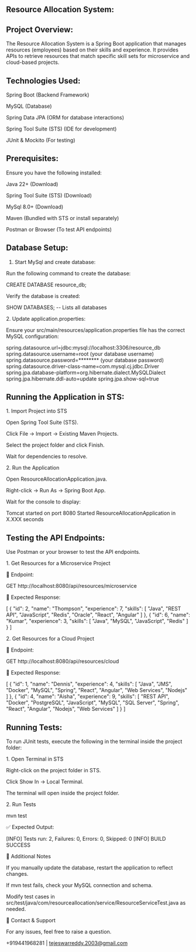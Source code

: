 Resource Allocation System:
-----------------------------------

Project Overview:
------------------

The Resource Allocation System is a Spring Boot application that manages resources (employees) 
based on their skills and experience. It provides APIs to retrieve resources that match specific 
skill sets for microservice and cloud-based projects.

Technologies Used:
------------------

Spring Boot (Backend Framework)

MySQL (Database)

Spring Data JPA (ORM for database interactions)

Spring Tool Suite (STS) (IDE for development)

JUnit & Mockito (For testing)

Prerequisites:
--------------

Ensure you have the following installed:

Java 22+ (Download)

Spring Tool Suite (STS) (Download)

MySql 8.0+ (Download)

Maven (Bundled with STS or install separately)

Postman or Browser (To test API endpoints)

Database Setup:
---------------
1. Start MySql and create database:

Run the following command to create the database:

CREATE DATABASE resource_db;

Verify the database is created:

SHOW DATABASES; -- Lists all databases

2️. Update application.properties:

Ensure your src/main/resources/application.properties file has the correct MySQL configuration:

spring.datasource.url=jdbc:mysql://localhost:3306/resource_db
spring.datasource.username=root (your database username)
spring.datasource.password=******** (your database password)
spring.datasource.driver-class-name=com.mysql.cj.jdbc.Driver
spring.jpa.database-platform=org.hibernate.dialect.MySQLDialect
spring.jpa.hibernate.ddl-auto=update
spring.jpa.show-sql=true

Running the Application in STS:
-------------------------------

1️. Import Project into STS

Open Spring Tool Suite (STS).

Click File → Import → Existing Maven Projects.

Select the project folder and click Finish.

Wait for dependencies to resolve.

2️. Run the Application

Open ResourceAllocationApplication.java.

Right-click → Run As → Spring Boot App.

Wait for the console to display:

Tomcat started on port 8080
Started ResourceAllocationApplication in X.XXX seconds

Testing the API Endpoints:
--------------------------

Use Postman or your browser to test the API endpoints.

1️. Get Resources for a Microservice Project

📌 Endpoint:

GET http://localhost:8080/api/resources/microservice

📌 Expected Response:

[
    {
        "id": 2,
        "name": "Thompson",
        "experience": 7,
        "skills": [
            "Java",
            "REST API",
            "JavaScript",
            "Redis",
            "Oracle",
            "React",
            "Angular"
        ]
    },
    {
        "id": 6,
        "name": "Kumar",
        "experience": 3,
        "skills": [
            "Java",
            "MySQL",
            "JavaScript",
            "Redis"
        ]
    }
]

2️. Get Resources for a Cloud Project

📌 Endpoint:

GET http://localhost:8080/api/resources/cloud

📌 Expected Response:

[
    {
        "id": 1,
        "name": "Dennis",
        "experience": 4,
        "skills": [
            "Java",
            "JMS",
            "Docker",
            "MySQL",
            "Spring",
            "React",
            "Angular",
            "Web Services",
            "Nodejs"
        ]
    },
    {
        "id": 4,
        "name": "Aisha",
        "experience": 9,
        "skills": [
            "REST API",
            "Docker",
            "PostgreSQL",
            "JavaScript",
            "MySQL",
            "SQL Server",
            "Spring",
            "React",
            "Angular",
            "Nodejs",
            "Web Services"
        ]
    }
]

Running Tests:
--------------

To run JUnit tests, execute the following in the terminal inside the project folder:

1️. Open Terminal in STS

Right-click on the project folder in STS.

Click Show In → Local Terminal.

The terminal will open inside the project folder.

2️. Run Tests

mvn test

✅ Expected Output:

[INFO] Tests run: 2, Failures: 0, Errors: 0, Skipped: 0
[INFO] BUILD SUCCESS

📌 Additional Notes

If you manually update the database, restart the application to reflect changes.

If mvn test fails, check your MySQL connection and schema.

Modify test cases in src/test/java/com/resourceallocation/service/ResourceServiceTest.java as needed.

📩 Contact & Support

For any issues, feel free to raise a question.

+919441968281 | tejeswarreddy.2003@gmail.com

